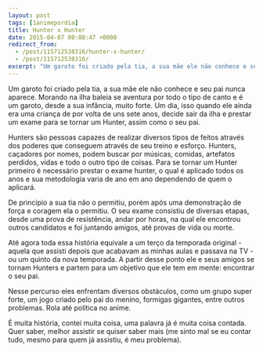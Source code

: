 ```yaml
---
layout: post
tags: [1animepordia]
title: Hunter x Hunter
date: 2015-04-07 00:00:47 +0000
redirect_from:
  - /post/115712538316/hunter-x-hunter/
  - /post/115712538316/
excerpt: "Um garoto foi criado pela tia, a sua mãe ele não conhece e seu pai nunca aparece. Morando na ilha baleia se aventura por todo o tipo de canto e é um garoto, desde a sua infância, muito forte. Um dia, isso quando ele ainda era uma criança de por volta de uns sete anos, decide sair da ilha e prestar um exame para se tornar um Hunter, assim como o seu pai."
---
```


Um garoto foi criado pela tia, a sua mãe ele não conhece e seu pai nunca
aparece. Morando na ilha baleia se aventura por todo o tipo de canto e é
um garoto, desde a sua infância, muito forte. Um dia, isso quando ele
ainda era uma criança de por volta de uns sete anos, decide sair da ilha
e prestar um exame para se tornar um Hunter, assim como o seu pai.

Hunters são pessoas capazes de realizar diversos tipos de feitos através
dos poderes que conseguem através de seu treino e esforço. Hunters,
caçadores por nomes, podem buscar por músicas, comidas, artefatos
perdidos, vidas e todo o outro tipo de coisas. Para se tornar um Hunter
primeiro é necessário prestar o exame hunter, o qual é aplicado todos os
anos e sua metodologia varia de ano em ano dependendo de quem o
aplicará.

De princípio a sua tia não o permitiu, porém após uma demonstração de
força e coragem ela o permitiu. O seu exame consistiu de diversas
etapas, desde uma prova de resistência, andar por horas, na qual ele
encontrou outros candidatos e foi juntando amigos, até provas de vida ou
morte.

Até agora toda essa história equivale a um terço da temporada original -
aquela que assisti depois que acabavam as minhas aulas e passava na TV -
ou um quinto da nova temporada. A partir desse ponto ele e seus amigos
se tornam Hunters e partem para um objetivo que ele tem em mente:
encontrar o seu pai.

Nesse percurso eles enfrentam diversos obstáculos, como um grupo super
forte, um jogo criado pelo pai do menino, formigas gigantes, entre
outros problemas. Rola até política no anime.

É muita história, contei muita coisa, uma palavra já é muita coisa
contada. Quer saber, melhor assistir se quiser saber mais (me sinto mal
se eu contar tudo, mesmo para quem já assistiu, é meu problema).


